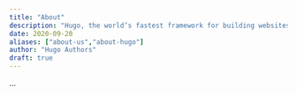 ```yaml
---
title: "About"
description: "Hugo, the world’s fastest framework for building websites"
date: 2020-09-20
aliases: ["about-us","about-hugo"]
author: "Hugo Authors"
draft: true
---
```


...
